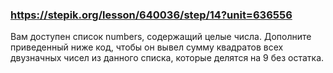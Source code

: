 ### https://stepik.org/lesson/640036/step/14?unit=636556

Вам доступен список numbers, содержащий целые числа. Дополните приведенный ниже код, чтобы он вывел сумму квадратов всех двузначных чисел из данного списка, которые делятся на
9 без остатка.


